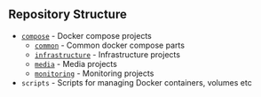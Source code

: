 ## Repository Structure

- [`compose`](./compose/README.md) - Docker compose projects
  - [`common`](./compose/common/README.md) - Common docker compose parts
  - [`infrastructure`](./compose/infrastructure/README.md) - Infrastructure projects
  - [`media`](./compose/media/README.md) - Media projects
  - [`monitoring`](./compose/monitoring/README.md) - Monitoring projects
- `scripts` - Scripts for managing Docker containers, volumes etc
